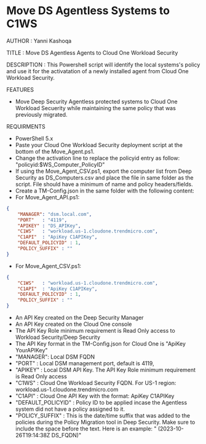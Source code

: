 # Move DS Agentless Systems to C1WS


AUTHOR		: Yanni Kashoqa

TITLE		: Move DS Agentless Agents to Cloud One Workload Security

DESCRIPTION	: This Powershell script will identify the local systems's policy and use it for the activatation of a newly installed agent from Cloud One Workload Security.


FEATURES
- Move Deep Security Agentless protected systems to Cloud One Workload Secuerity while maintaining the same policy that was previously migrated.

REQUIRMENTS
- PowerShell 5.x
- Paste your Cloud One Workload Security deployment script at the bottom of the Move_Agent.ps1.
- Change the activation line to replace the policyid entry as follow: "policyid:$WS_Computer_PolicyID"
- If using the Move_Agent_CSV.ps1, export the computer list from Deep Security as DS_Computers.csv and place the file in same folder as the script. File should have a minimum of name and policy headers/fields.
- Create a TM-Config.json in the same folder with the following content:
- For Move_Agent_API.ps1:
~~~~JSON
{
    "MANAGER": "dsm.local.com",
    "PORT"   : "4119",
    "APIKEY" : "DS_APIKey",
    "C1WS"   : "workload.us-1.cloudone.trendmicro.com",
    "C1API"  : "ApiKey C1APIKey",
    "DEFAULT_POLICYID" : 1,
    "POLICY_SUFFIX" : ""
}
~~~~

- For Move_Agent_CSV.ps1:
~~~~JSON
{
    "C1WS"   : "workload.us-1.cloudone.trendmicro.com",
    "C1API"  : "ApiKey C1APIKey",
    "DEFAULT_POLICYID" : 1,
    "POLICY_SUFFIX" : ""
}
~~~~

- An API Key created on the Deep Security Manager 
- An API Key created on the Cloud One console
- The API Key Role minimum requirement is Read Only access to Workload Security/Deep Security
- The API Key format in the TM-Config.json for Cloud One is "ApiKey YourAPIKey"
- "MANAGER": Local DSM FQDN
- "PORT"   : Local DSM management port, default is 4119,
- "APIKEY" : Local DSM API Key. The API Key Role minimum requirement is Read Only access
- "C1WS"   : Cloud One Workload Security FQDN.  For US-1 region: workload.us-1.cloudone.trendmicro.com
- "C1API"  : Cloud One API Key with the format: ApiKey C1APIKey
- "DEFAULT_POLICYID" : Policy ID to be applied incase the Agentless system did not have a policy assigned to it.
- "POLICY_SUFFIX" : This is the date/time suffix that was added to the policies during the Policy Migration tool in Deep Security. Make sure to include the space before the text.  Here is an example:  " (2023-10-26T19:14:38Z DS_FQDN)"
